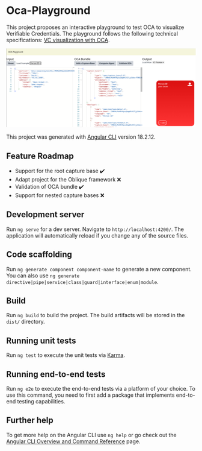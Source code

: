 # Oca-Playground

This project proposes an interactive playground to test OCA to visualize Verifiable Credentials.
The playground follows the following technical specifications: [VC visualization with OCA](https://github.com/e-id-admin/open-source-community/blob/main/tech-roadmap/rfcs/oca/spec.md).

![OCA Tool Screenshot](./images/screenshot-2024-12-04.png)

This project was generated with [Angular CLI](https://github.com/angular/angular-cli) version 18.2.12.

## Feature Roadmap

- Support for the root capture base ✔️
- Adapt project for the Oblique framework ❌
- Validation of OCA bundle ✔️
- Support for nested capture bases ❌

## Development server

Run `ng serve` for a dev server. Navigate to `http://localhost:4200/`. The application will automatically reload if you change any of the source files.

## Code scaffolding

Run `ng generate component component-name` to generate a new component. You can also use `ng generate directive|pipe|service|class|guard|interface|enum|module`.

## Build

Run `ng build` to build the project. The build artifacts will be stored in the `dist/` directory.

## Running unit tests

Run `ng test` to execute the unit tests via [Karma](https://karma-runner.github.io).

## Running end-to-end tests

Run `ng e2e` to execute the end-to-end tests via a platform of your choice. To use this command, you need to first add a package that implements end-to-end testing capabilities.

## Further help

To get more help on the Angular CLI use `ng help` or go check out the [Angular CLI Overview and Command Reference](https://angular.dev/tools/cli) page.
